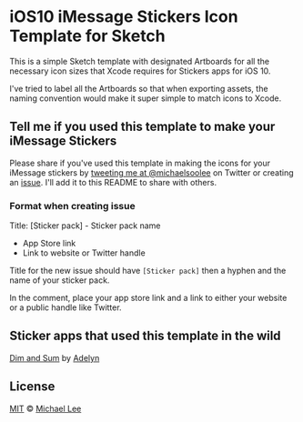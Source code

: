 # iOS10 iMessage Stickers Icon Template for Sketch

This is a simple Sketch template with designated Artboards for all the necessary icon sizes that Xcode requires for Stickers apps for iOS 10.

I've tried to label all the Artboards so that when exporting assets, the naming convention would make it super simple to match icons to Xcode.

## Tell me if you used this template to make your iMessage Stickers

Please share if you've used this template in making the icons for your iMessage stickers by [tweeting me at @michaelsoolee](https://twitter.com/michaelsoolee) on Twitter or creating an [issue](https://github.com/michaellee/iOS10-iMessage-Stickers-Icon-Sketch-Template/issues/new). I'll add it to this README to share with others.

### Format when creating issue

Title: [Sticker pack] - Sticker pack name
- App Store link
- Link to website or Twitter handle

Title for the new issue should have `[Sticker pack]` then a hyphen and the name of your sticker pack.

In the comment, place your app store link and a link to either your website or a public handle like Twitter.

## Sticker apps that used this template in the wild

[Dim and Sum](https://itunes.apple.com/us/app/dim-and-sum/id1159260477?mt=8) by [Adelyn](https://twitter.com/ninjashrew)

## License

[MIT](https://github.com/michaellee/iOS10-iMessage-Stickers-Icon-Sketch-Template/blob/master/LICENSE.md) &copy; [Michael Lee](https://michaelsoolee.com/)

